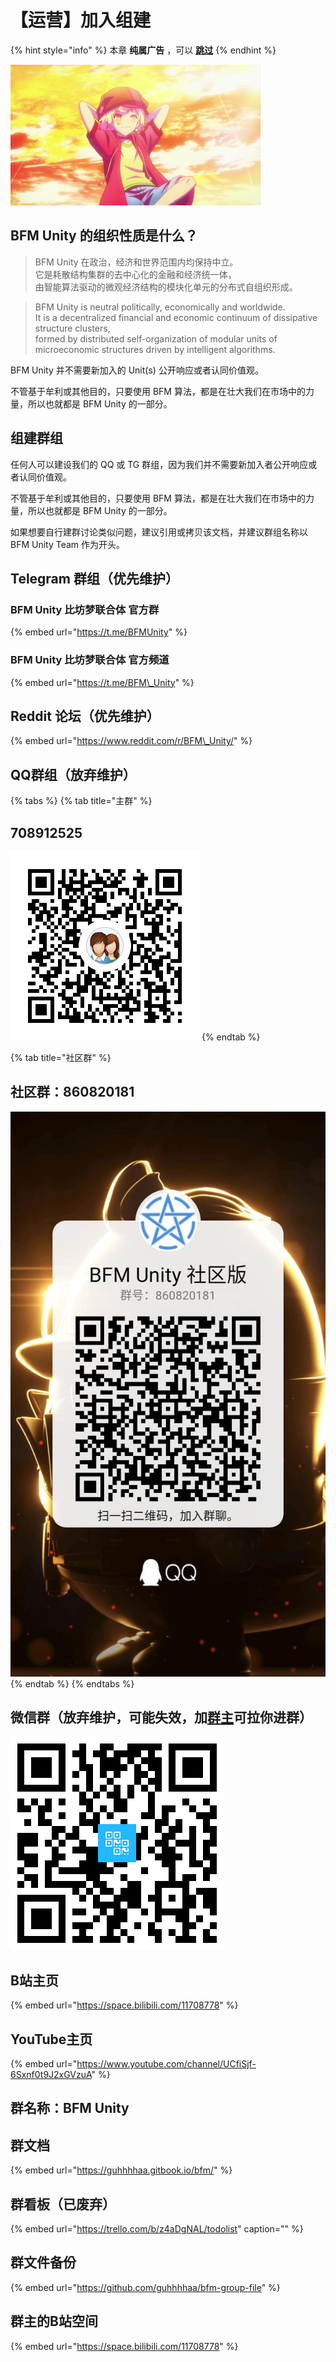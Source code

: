 # 【运营】加入组建

{% hint style="info" %}
本章 **纯属广告** ，可以 [**跳过**](https://guhhhhaa.gitbook.io/bfm/wo-men-zai-wan-de-geng)
{% endhint %}

![](../../.gitbook/assets/u-3484679372-3178935030-and-fm-15-and-gp-0.jpg)

## BFM Unity 的组织性质是什么？

> BFM Unity 在政治，经济和世界范围内均保持中立。   
> 它是耗散结构集群的去中心化的金融和经济统一体，  
> 由智能算法驱动的微观经济结构的模块化单元的分布式自组织形成。

> BFM Unity is neutral politically, economically and worldwide.   
> It is a decentralized financial and economic continuum of dissipative structure clusters,   
> formed by distributed self-organization of modular units of microeconomic structures driven by intelligent algorithms.

BFM Unity 并不需要新加入的 Unit\(s\) 公开响应或者认同价值观。

不管基于牟利或其他目的，只要使用 BFM 算法，都是在壮大我们在市场中的力量，所以也就都是 BFM Unity 的一部分。

## 组建群组

任何人可以建设我们的 QQ 或 TG 群组，因为我们并不需要新加入者公开响应或者认同价值观。

不管基于牟利或其他目的，只要使用 BFM 算法，都是在壮大我们在市场中的力量，所以也就都是 BFM Unity 的一部分。

如果想要自行建群讨论类似问题，建议引用或拷贝该文档，并建议群组名称以 BFM Unity Team 作为开头。

## Telegram 群组（优先维护）

### BFM Unity 比坊梦联合体 官方群

{% embed url="https://t.me/BFMUnity" %}

### BFM Unity 比坊梦联合体 官方频道 

{% embed url="https://t.me/BFM\_Unity" %}

## Reddit 论坛（优先维护）

{% embed url="https://www.reddit.com/r/BFM\_Unity/" %}

## QQ群组（放弃维护）

{% tabs %}
{% tab title="主群" %}
## 708912525

![QQ&#x7FA4;&#x7EC4;&#xFF1A;708912525](../../.gitbook/assets/1584954098283.png)
{% endtab %}

{% tab title="社区群" %}
##  社区群：860820181

![](../../.gitbook/assets/fda31d0980ba1cb7fe8980d9112fb2bc.jpg)
{% endtab %}
{% endtabs %}

## 

## 微信群（放弃维护，可能失效，加[群主](https://www.bfm-unity.com/zu-zhi-wo-men-de-tuan-dui/wo-de-ge-ren-xin-xi)可拉你进群）

![](../../.gitbook/assets/6ba1bcf02ffd6ab8f4186253e7759948.png)

## B站主页

{% embed url="https://space.bilibili.com/11708778" %}

## YouTube主页

{% embed url="https://www.youtube.com/channel/UCfiSjf-6Sxnf0t9J2xGVzuA" %}

## 群名称：BFM Unity 

## 群文档

{% embed url="https://guhhhhaa.gitbook.io/bfm/" %}

## 群看板（已废弃）

{% embed url="https://trello.com/b/z4aDgNAL/todolist" caption="" %}

## 群文件备份

{% embed url="https://github.com/guhhhhaa/bfm-group-file" %}

## 群主的B站空间

{% embed url="https://space.bilibili.com/11708778" %}


